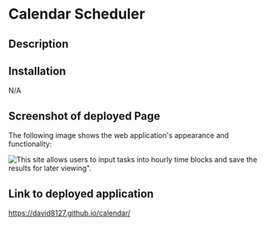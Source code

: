 # Calendar Scheduler

## Description



## Installation

N/A

## Screenshot of deployed Page

The following image shows the web application's appearance and functionality:

![This site allows users to input tasks into hourly time blocks and save the results for later viewing".]()

## Link to deployed application

https://david8127.github.io/calendar/